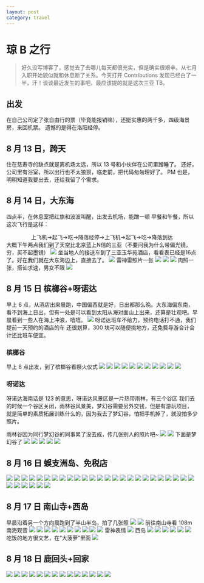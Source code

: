 ```yaml
---
layout: post
category: travel
---
```


# 琼 B 之行

> 好久没写博客了，感觉去了去哪儿每天都很充实，但是确实很艰辛。从七月入职开始貌似就和休息断了关系。今天打开 Contributions 发现已经白了一半，汗！谈谈最近发生的事吧，最应该提的就是这次三亚 TB。

## 出发

在自己公司定了张自由行的票（毕竟能报销嘛），还挺实惠的两千多，四级海景房，来回机票。
遗憾的是得在洛阳经停。

## 8 月 13 日，跨天

住在慈寿寺的缺点就是离机场太远，所以 13 号和小伙伴在公司里蹭睡了。
还好，公司里有浴室，所以出行也不太狼狈，临走前，把代码匆匆理好了。
PM 也是，明明知道我要出去，还给我留了个需求。

## 8 月 14 日，大东海

四点半，在休息室把红旗和波波叫醒，出发去机场，能蹭一顿
早餐和午餐，所以这次飞行是这样：

<center>上飞机->起飞->吃->降落经停->上飞机->起飞->吃->降落到达</center>
大概下午两点我们到了天空比北京蓝上N倍的三亚（不要问我为什么带偏光镜，穷，买不起墨镜）
<img src="http://ww3.sinaimg.cn/mw690/89d0a2e1gw1evcern5sufj21kw16rnkw.jpg">
坐当地人的接送车到了三亚玉华苑酒店，看看表已经是16点了。好在我们就在大东海边上，直接去了。
<img src="http://ww4.sinaimg.cn/mw690/89d0a2e1gw1evcf18um67j21kw16r1kx.jpg">
雷神雷照片一张
<img src="http://ww1.sinaimg.cn/mw690/89d0a2e1gw1evcf19fnq0j21kw1644hk.jpg">
<img src="http://ww3.sinaimg.cn/mw690/89d0a2e1gw1evcjywfz7ej216o1kwdvc.jpg">
<img src="http://ww1.sinaimg.cn/mw690/89d0a2e1gw1evfz20ngz0j20xm0luq7a.jpg">
肉照一张，搭讪求速，男女不限
<img src="http://ww1.sinaimg.cn/mw690/89d0a2e1jw1ev9dnjxy3lj20m80bewfi.jpg">

## 8 月 15 日 槟榔谷+呀诺达

早上 6 点，从酒店出来晨跑，中国偏西就是好，日出都那么晚。大东海偏东南，看不到海上日出。但有一处是可以看到太阳从海对面山上出来，还算是壮观吧。早晨看到一些人在海上冲浪，嘻嘻。
<img src="http://ww3.sinaimg.cn/mw690/89d0a2e1gw1evcfapzum6j21kw164wrq.jpg">
呀诺达班车不给力，预约电话打不通，我们提前一天预约的酒店的车
还很划算，300 块可以随便挑地方，还免费导游合计合计还比班车便宜。

### 槟榔谷

早上 8 点出发，到了槟榔谷看祭火仪式
<img src="http://ww4.sinaimg.cn/mw690/89d0a2e1gw1evcfiea3ezj21kw16o1kx.jpg">
<img src="http://ww3.sinaimg.cn/mw690/89d0a2e1gw1evcfqx8p2oj21kw164npd.jpg">
<img src="http://ww4.sinaimg.cn/mw690/89d0a2e1gw1evcfqtrasej21kw164hdt.jpg">
<img src="http://ww4.sinaimg.cn/mw690/89d0a2e1gw1evcfqrrk73j21kw164khz.jpg">
<img src="http://ww1.sinaimg.cn/mw690/89d0a2e1gw1evcfqqnc9xj21kw1647wh.jpg">
<img src="http://ww4.sinaimg.cn/mw690/89d0a2e1gw1evcfqopqepj21kw1644oe.jpg">
<img src="http://ww4.sinaimg.cn/mw690/89d0a2e1gw1evcfqnff26j21kw164e81.jpg">
<img src="http://ww1.sinaimg.cn/mw690/89d0a2e1gw1evcfqsr7n3j21kw164tuy.jpg">
<img src="http://ww4.sinaimg.cn/mw690/89d0a2e1gw1evcfquzh6nj21kw164e81.jpg">
<img src="http://ww2.sinaimg.cn/mw690/89d0a2e1gw1evcfqphqwaj21kw16rx4m.jpg">
<img src="http://ww2.sinaimg.cn/mw690/89d0a2e1gw1evcfqw2me9j21kw16r1kx.jpg">

### 呀诺达

呀诺达海南话是 123 的意思，呀诺达风景区是一片热带雨林，有三个谷区
我们去的时候一个谷区关闭，雨林谷风景美，梦幻谷需要另外交钱，但是有游玩项目，
就是简单的素质拓展训练什么的，因为我去了梦幻谷，怕把手机掉了，就没拍多少照片。

雨林谷因为同行梦幻谷的同事累了没去成，传几张别人的照片吧~
<img src="http://ww1.sinaimg.cn/mw690/89d0a2e1gw1evcg1t9ed4j21kw16owy2.jpg">
<img src="http://ww4.sinaimg.cn/mw690/89d0a2e1gw1evcg5gubr2j21kw16oe2a.jpg">
下面是梦幻谷了
<img src="http://ww4.sinaimg.cn/mw690/89d0a2e1gw1evciasyo66j21kw16r1kx.jpg">
<img src="http://ww2.sinaimg.cn/mw690/89d0a2e1gw1evciau3umtj21kw164b29.jpg">
<img src="http://ww1.sinaimg.cn/mw690/89d0a2e1gw1evciaux9ipj21kw16rquv.jpg">
<img src="http://ww4.sinaimg.cn/mw690/89d0a2e1gw1evciaw32guj21kw164e81.jpg">
<img src="http://ww1.sinaimg.cn/mw690/89d0a2e1gw1evciax2m9yj21kw16r1kx.jpg">

## 8 月 16 日 蜈支洲岛、免税店

<img src="http://ww2.sinaimg.cn/mw690/89d0a2e1gw1evcihwz7mtj21kw164b29.jpg">
<img src="http://ww2.sinaimg.cn/mw690/89d0a2e1gw1evcihxyv8yj21kw1644qp.jpg">
<img src="http://ww1.sinaimg.cn/mw690/89d0a2e1gw1evcihyutj2j21kw164qjk.jpg">
<img src="http://ww3.sinaimg.cn/mw690/89d0a2e1gw1evcjp0vicbj216o1kw4mh.jpg">
<img src="http://ww1.sinaimg.cn/mw690/89d0a2e1gw1evcihzv7dyj21kw1641kj.jpg">
<img src="http://ww1.sinaimg.cn/mw690/89d0a2e1gw1evcii0onc7j21kw1641ki.jpg">
<img src="http://ww3.sinaimg.cn/mw690/89d0a2e1gw1evcii1so1jj21kw1641kx.jpg">
<img src="http://ww4.sinaimg.cn/mw690/89d0a2e1gw1evcii2opawj21kw164e5t.jpg">
<img src="http://ww1.sinaimg.cn/mw690/89d0a2e1gw1evcii3rkmqj21kw1644qp.jpg">
<img src="http://ww4.sinaimg.cn/mw690/89d0a2e1gw1evcii4rmgej21kw164e81.jpg">
<img src="http://ww1.sinaimg.cn/mw690/89d0a2e1gw1evcii5zyk0j21kw164nnb.jpg">
<img src="http://ww2.sinaimg.cn/mw690/89d0a2e1gw1evcii6wjstj21kw1644qp.jpg">
<img src="http://ww4.sinaimg.cn/mw690/89d0a2e1gw1evcii7wp8tj21kw1647w7.jpg">
<img src="http://ww3.sinaimg.cn/mw690/89d0a2e1gw1evcii8q7hpj21kw16r1gw.jpg">
<img src="http://ww2.sinaimg.cn/mw690/89d0a2e1gw1evcii9mvnpj21kw16r7v8.jpg">
<img src="http://ww4.sinaimg.cn/mw690/89d0a2e1gw1evcj4khbq2j21kw16odyz.jpg">
<img src="http://ww3.sinaimg.cn/mw690/89d0a2e1gw1evcjp1tgs2j21kw16o7wh.jpg">
<img src="http://ww2.sinaimg.cn/mw690/89d0a2e1gw1evcjp3gtqvj21kw16o4qp.jpg">
<img src="http://ww3.sinaimg.cn/mw690/89d0a2e1gw1evcj4lci55j21kw16rnop.jpg">
<img src="http://ww4.sinaimg.cn/mw690/89d0a2e1gw1evcj4m8ehij21kw1641if.jpg">
<img src="http://ww1.sinaimg.cn/mw690/89d0a2e1gw1evcj4n42sij21kw164hd3.jpg">
<img src="http://ww2.sinaimg.cn/mw690/89d0a2e1gw1evcj4o4h30j21kw16rnks.jpg">
<img src="http://ww4.sinaimg.cn/mw690/89d0a2e1gw1evcj4oyx9aj21kw16rnoy.jpg">
<img src="http://ww1.sinaimg.cn/mw690/89d0a2e1gw1evcj4pzqlej21kw1641jj.jpg">
<img src="http://ww1.sinaimg.cn/mw690/89d0a2e1gw1evcj4r8fftj21kw164e81.jpg">
<img src="http://ww1.sinaimg.cn/mw690/89d0a2e1gw1evcj4s60vaj21hs1zkkjl.jpg">
<img src="http://ww3.sinaimg.cn/mw690/89d0a2e1gw1evcj4t3nmfj21kw1644lw.jpg">
<img src="http://ww1.sinaimg.cn/mw690/89d0a2e1gw1evcj4vkj88j21kw24thdu.jpg">
<img src="http://ww1.sinaimg.cn/mw690/89d0a2e1gw1evcj4wt0y1j21kw1641kx.jpg">
<img src="http://ww1.sinaimg.cn/mw690/89d0a2e1gw1evcj4xo4dej21kw1644mr.jpg">
<img src="http://ww1.sinaimg.cn/mw690/89d0a2e1gw1evcj4yg9yyj21kw1641gv.jpg">

## 8 月 17 日 南山寺+西岛

早晨沿着另一个方向晨跑到了半山半岛，拍了几张照
<img src="http://ww2.sinaimg.cn/mw690/89d0a2e1gw1evcjh38uadj21kw1647k3.jpg">
<img src="http://ww4.sinaimg.cn/mw690/89d0a2e1gw1evcjh41ozcj21kw164nk0.jpg">
前往南山寺看 108m 南海观音
<img src="http://ww4.sinaimg.cn/mw690/89d0a2e1gw1evcjkhx5rdj21kw16r1kx.jpg">
<img src="http://ww3.sinaimg.cn/mw690/89d0a2e1gw1evcjkitjocj21kw16r1kx.jpg">
<img src="http://ww4.sinaimg.cn/mw690/89d0a2e1gw1evcjkjq6s2j21kw16r7t0.jpg">
<img src="http://ww4.sinaimg.cn/mw690/89d0a2e1gw1evcjkkmz16j21kw164wvc.jpg">
<img src="http://ww4.sinaimg.cn/mw690/89d0a2e1gw1evcjscrohwj216o1kwwtq.jpg">
<img src="http://ww4.sinaimg.cn/mw690/89d0a2e1gw1evcjsdw6w5j21kw16oke4.jpg">
<img src="http://ww3.sinaimg.cn/mw690/89d0a2e1gw1evcjklrl7uj21hs1zkhdt.jpg">
<img src="http://ww3.sinaimg.cn/mw690/89d0a2e1gw1evcjkncdbcj21kw164e81.jpg">
<img src="http://ww1.sinaimg.cn/mw690/89d0a2e1gw1evcjko3ocmj21kw164tot.jpg">
<img src="http://ww3.sinaimg.cn/mw690/89d0a2e1gw1evcjkp0mnfj21kw1644qp.jpg">
雷神表情
<img src="http://ww1.sinaimg.cn/mw690/89d0a2e1gw1evcjv1o6cpj21kw16oayg.jpg">
西岛
<img src="http://ww3.sinaimg.cn/mw690/89d0a2e1gw1evcjys2g91j21kw164ayl.jpg">
<img src="http://ww4.sinaimg.cn/mw690/89d0a2e1gw1evcjyt2ctmj21kw16odxd.jpg">
<img src="http://ww1.sinaimg.cn/mw690/89d0a2e1gw1evcjyr7ej7j21kw16ondg.jpg">
<img src="http://ww3.sinaimg.cn/mw690/89d0a2e1gw1evcjyq48zoj21kw16odxw.jpg">
<img src="http://ww1.sinaimg.cn/mw690/89d0a2e1gw1evcjyu60stj21kw16o1kx.jpg">
<img src="http://ww1.sinaimg.cn/mw690/89d0a2e1gw1evcjyvjtx5j21kw16ob29.jpg">
吃饭的地方很文艺，在“大菠萝”里面
<img src="http://ww2.sinaimg.cn/mw690/89d0a2e1gw1evckuql1trj20qb0zkq4q.jpg">

## 8 月 18 日 鹿回头+回家

<img src="http://ww1.sinaimg.cn/mw690/89d0a2e1gw1evckuq2z05j20zk0qb78c.jpg">
<img src="http://ww1.sinaimg.cn/mw690/89d0a2e1gw1evckupdrb5j20zk0qbjvn.jpg">
<img src="http://ww1.sinaimg.cn/mw690/89d0a2e1gw1evckuow553j20zk0qbmyn.jpg">
<img src="http://ww3.sinaimg.cn/mw690/89d0a2e1gw1evcku41j12j20zk0qbadt.jpg">
<img src="http://ww2.sinaimg.cn/mw690/89d0a2e1gw1evcku3im4pj20zk0qpacm.jpg">
<img src="http://ww4.sinaimg.cn/mw690/89d0a2e1gw1evcku2rrm0j20zk0qbjtu.jpg">
<img src="http://ww2.sinaimg.cn/mw690/89d0a2e1gw1evcku20kz1j20zk0ptgq4.jpg">
<img src="http://ww3.sinaimg.cn/mw690/89d0a2e1gw1evcku1clb2j20zk0qbteu.jpg">
<img src="http://ww1.sinaimg.cn/mw690/89d0a2e1gw1evcku0qo9vj20zk0qbjx8.jpg">
<img src="http://ww1.sinaimg.cn/mw690/89d0a2e1gw1evcku04nz7j20zk0qbjuv.jpg">
<img src="http://ww1.sinaimg.cn/mw690/89d0a2e1gw1evcktzc7dgj20zk0a2tc8.jpg">
<img src="http://ww2.sinaimg.cn/mw690/89d0a2e1gw1evcktyvt3wj20zk0qbmzm.jpg">
<img src="http://ww4.sinaimg.cn/mw690/89d0a2e1gw1evcktx63crj20qn0hsq4r.jpg">
<img src="http://ww4.sinaimg.cn/mw690/89d0a2e1gw1evcktwkzutj20qn0hs761.jpg">
